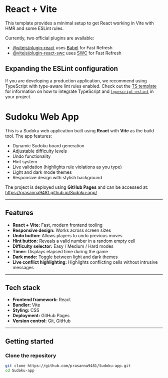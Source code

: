 # React + Vite

This template provides a minimal setup to get React working in Vite with HMR and some ESLint rules.

Currently, two official plugins are available:

- [@vitejs/plugin-react](https://github.com/vitejs/vite-plugin-react/blob/main/packages/plugin-react) uses [Babel](https://babeljs.io/) for Fast Refresh
- [@vitejs/plugin-react-swc](https://github.com/vitejs/vite-plugin-react/blob/main/packages/plugin-react-swc) uses [SWC](https://swc.rs/) for Fast Refresh

## Expanding the ESLint configuration

If you are developing a production application, we recommend using TypeScript with type-aware lint rules enabled. Check out the [TS template](https://github.com/vitejs/vite/tree/main/packages/create-vite/template-react-ts) for information on how to integrate TypeScript and [`typescript-eslint`](https://typescript-eslint.io) in your project.

# Sudoku Web App

This is a Sudoku web application built using **React** with **Vite** as the build tool. The app features:
- Dynamic Sudoku board generation
- Adjustable difficulty levels
- Undo functionality
- Hint system
- Live validation (highlights rule violations as you type)
- Light and dark mode themes
- Responsive design with stylish background

The project is deployed using **GitHub Pages** and can be accessed at:  
https://prasanna9481.github.io/Sudoku-app/

---

## Features

- **React + Vite:** Fast, modern frontend tooling
- **Responsive design:** Works across screen sizes
- **Undo button:** Allows players to undo previous moves
- **Hint button:** Reveals a valid number in a random empty cell
- **Difficulty selector:** Easy / Medium / Hard modes
- **Timer:** Displays elapsed time during the game
- **Dark mode:** Toggle between light and dark themes
- **Live conflict highlighting:** Highlights conflicting cells without intrusive messages

---

## Tech stack

- **Frontend framework:** React
- **Bundler:** Vite
- **Styling:** CSS
- **Deployment:** GitHub Pages
- **Version control:** Git, GitHub

---

## Getting started

### Clone the repository
```bash
git clone https://github.com/prasanna9481/Sudoku-app.git
cd Sudoku-app
